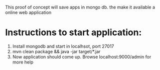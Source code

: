 This proof of concept will save apps in mongo db. the make it available a online web application

Instructions to start application:
=============
1. Install mongodb and start in localhsot, port 27017
2. mvn clean package && java -jar target/*.jar
3. Now application should come up. Browse localhost:9000/admin for more help